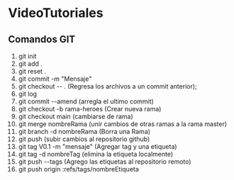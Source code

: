 # VideoTutoriales 
## Comandos GIT

1. git init
2. git add .
3. git reset .
4. git commit -m "Mensaje"
5. git checkout -- .  (Regresa los archivos a un commit anterior);
6. git log
7. git commit --amend (arregla el ultimo commit)
8. git checkout -b rama-heroes (Crear nueva rama)
9. git checkout main (cambiarse de rama)
10. git merge nombreRama (unir cambios de otras ramas a la rama master)
11. git branch -d nombreRama  (Borra una Rama)
12. git push (subir cambios al repositorio github)
13. git tag V0.1 -m "mensaje" (Agregar tag y una etiqueta)
14. git tag -d nombreTag (elimina la etiqueta localmente)
15. git push --tags (Agrego las etiquetas al repositorio remoto)
16. git push origin :refs/tags/nombreEtiqueta

